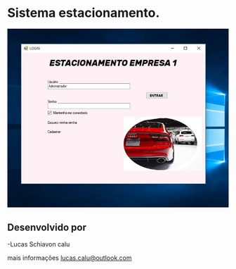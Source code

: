 # Sistema estacionamento.



<p align="center">
    <img src="https://github.com/lucascalu/Estacionamento/blob/master/0.jpg" width="800"/>
</p>

## Desenvolvido por
-Lucas Schiavon calu    

mais informações lucas.calu@outlook.com
